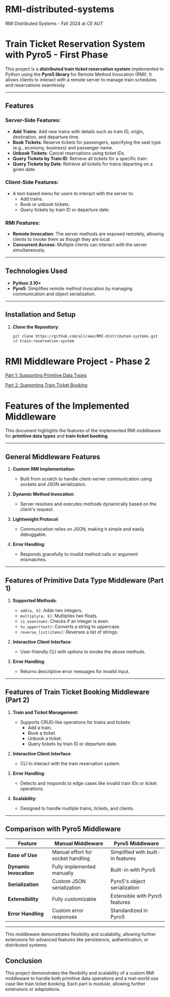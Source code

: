 # RMI-distributed-systems
RMI Distributed Systems - Fall 2024 at CE AUT
# Train Ticket Reservation System with Pyro5 - First Phase  

This project is a **distributed train ticket reservation system** implemented in Python using the **Pyro5 library** for Remote Method Invocation (RMI). It allows clients to interact with a remote server to manage train schedules and reservations seamlessly.

---

## Features

### Server-Side Features:
- **Add Trains**: Add new trains with details such as train ID, origin, destination, and departure time.
- **Book Tickets**: Reserve tickets for passengers, specifying the seat type (e.g., economy, business) and passenger name.
- **Unbook Tickets**: Cancel reservations using ticket IDs.
- **Query Tickets by Train ID**: Retrieve all tickets for a specific train.
- **Query Tickets by Date**: Retrieve all tickets for trains departing on a given date.

### Client-Side Features:
- A text-based menu for users to interact with the server to:
  - Add trains.
  - Book or unbook tickets.
  - Query tickets by train ID or departure date.

### RMI Features:
- **Remote Invocation**: The server methods are exposed remotely, allowing clients to invoke them as though they are local.
- **Concurrent Access**: Multiple clients can interact with the server simultaneously.

---

## Technologies Used
- **Python 3.10+**
- **Pyro5**: Simplifies remote method invocation by managing communication and object serialization.

---

## Installation and Setup

1. **Clone the Repository**:
   ```bash
   git clone https://github.com/aliraee/RMI-distributed-systems.git
   cd train-reservation-system

# RMI Middleware Project - Phase 2
<!-- ## Part 1: Supporting Primitive Data Types -->
[Part 1: Supporting Primitive Data Types](2-DedicatedMiddleWare/SupportPrimitives/README.md)

<!-- ## Part 2: Supporting Train Ticket Booking -->

[Part 2: Supporting Train Ticket Booking](2-DedicatedMiddleWare/SupportTrainTickets/README.md)

# **Features of the Implemented Middleware**

This document highlights the features of the implemented RMI middleware for **primitive data types** and **train ticket booking**.

---

## **General Middleware Features**
1. **Custom RMI Implementation**:
   - Built from scratch to handle client-server communication using sockets and JSON serialization.

2. **Dynamic Method Invocation**:
   - Server resolves and executes methods dynamically based on the client's request.

3. **Lightweight Protocol**:
   - Communication relies on JSON, making it simple and easily debuggable.

4. **Error Handling**:
   - Responds gracefully to invalid method calls or argument mismatches.

---

## **Features of Primitive Data Type Middleware (Part 1)**

1. **Supported Methods**:
   - `add(a, b)`: Adds two integers.
   - `multiply(a, b)`: Multiplies two floats.
   - `is_even(num)`: Checks if an integer is even.
   - `to_upper(text)`: Converts a string to uppercase.
   - `reverse_list(items)`: Reverses a list of strings.

2. **Interactive Client Interface**:
   - User-friendly CLI with options to invoke the above methods.

3. **Error Handling**:
   - Returns descriptive error messages for invalid input.

---

## **Features of Train Ticket Booking Middleware (Part 2)**

1. **Train and Ticket Management**:
   - Supports CRUD-like operations for trains and tickets:
     - Add a train.
     - Book a ticket.
     - Unbook a ticket.
     - Query tickets by train ID or departure date.

2. **Interactive Client Interface**:
   - CLI to interact with the train reservation system.

3. **Error Handling**:
   - Detects and responds to edge cases like invalid train IDs or ticket operations.

4. **Scalability**:
   - Designed to handle multiple trains, tickets, and clients.

---

## **Comparison with Pyro5 Middleware**

| **Feature**                | **Manual Middleware**                  | **Pyro5 Middleware**               |
|----------------------------|----------------------------------------|------------------------------------|
| **Ease of Use**            | Manual effort for socket handling      | Simplified with built-in features |
| **Dynamic Invocation**     | Fully implemented manually             | Built-in with Pyro5               |
| **Serialization**          | Custom JSON serialization              | Pyro5's object serialization      |
| **Extensibility**          | Fully customizable                     | Extensible with Pyro5 features    |
| **Error Handling**         | Custom error responses                 | Standardized in Pyro5             |

---

This middleware demonstrates flexibility and scalability, allowing further extensions for advanced features like persistence, authentication, or distributed systems.

## **Conclusion**

This project demonstrates the flexibility and scalability of a custom RMI middleware to handle both primitive data operations and a real-world use case like train ticket booking. Each part is modular, allowing further extensions or adaptations.
